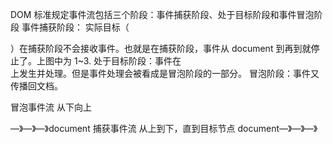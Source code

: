 DOM 标准规定事件流包括三个阶段：事件捕获阶段、处于目标阶段和事件冒泡阶段
事件捕获阶段：
实际目标（<div>）在捕获阶段不会接收事件。也就是在捕获阶段，事件从 document 到<html>再到<body>就停止了。上图中为 1~3.
处于目标阶段：事件在<div>上发生并处理。但是事件处理会被看成是冒泡阶段的一部分。
冒泡阶段：事件又传播回文档。

冒泡事件流 从下向上 <div>—》<body>—》<html>—》document
捕获事件流 从上到下，直到目标节点 document—》<html>—》<body>—》<div>
